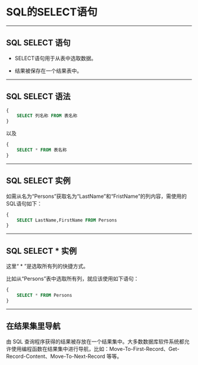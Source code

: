 # SQL的SELECT语句

---

## SQL SELECT 语句

* SELECT语句用于从表中选取数据。

* 结果被保存在一个结果表中。

---

## SQL SELECT 语法

```sql
{
    SELECT 列名称 FROM 表名称
}
```

以及

```sql
{
    SELECT * FROM 表名称
}
```

---

## SQL SELECT 实例

如需从名为“Persons”获取名为“LastName”和“FristName”的列内容，需使用的SQL语句如下：

```sql
{
    SELECT LastName,FirstName FROM Persons
}
```

---

## SQL SELECT * 实例

这里“ * ”是选取所有列的快捷方式。

比如从“Persons”表中选取所有列，就应该使用如下语句：

```sql
{
    SELECT * FROM Persons
}
```

---

## 在结果集里导航

由 SQL 查询程序获得的结果被存放在一个结果集中。大多数数据库软件系统都允许使用编程函数在结果集中进行导航，比如：Move-To-First-Record、Get-Record-Content、Move-To-Next-Record 等等。